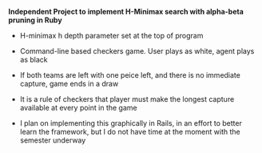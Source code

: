 __Independent Project to implement H-Minimax search with alpha-beta pruning in Ruby__
* H-minimax h depth parameter set at the top of program
* Command-line based checkers game. User plays as white, agent plays as black
* If both teams are left with one peice left, and there is no immediate capture, game ends in a draw
* It is a rule of checkers that player must make the longest capture available at every point in the game

* I plan on implementing this graphically in Rails, in an effort to better learn the framework, but I do not have time at the moment with the semester underway